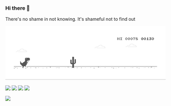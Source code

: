 ### Hi there 👋

There's no shame in not knowing. It's shameful not to find out

<!-- [![Anurag's GitHub stats](https://github-readme-stats.vercel.app/api?username=truongdinhtai)](https://github.com/anuraghazra/github-readme-stats) -->


![Anurag's GitHub stats](https://github.com/truongdinhtai/truongdinhtai/blob/main/ben.gif)

<div clear="both">
  <img  height="150" src="https://media.giphy.com/media/L1R1tvI9svkIWwpVYr/giphy.gif"  />
  <img  height="150" src="https://i.giphy.com/media/MGdfeiKtEiEPS/giphy.webp"  />
  <img  height="150" src="https://media0.giphy.com/media/WUBvquKnbnXhbQUd8f/giphy.gif?cid=ecf05e47d67685c5a3576e7b7d500e1297fa39551ced9b59&rid=giphy.gif"  />
  <img  height="150" src="https://media1.giphy.com/media/Y07ur2ElqAvSqVNauQ/giphy.gif"  />
</div>  


![](https://raw.githubusercontent.com/monicatvera/monicatvera/output/snake.svg)
